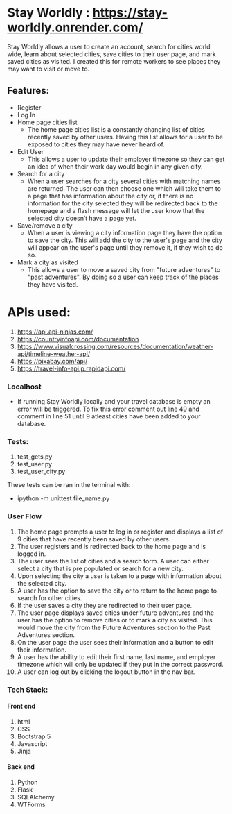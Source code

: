 
# Stay Worldly : https://stay-worldly.onrender.com/


Stay Worldly allows a user to create an account, search for cities world wide, learn about selected cities, save cities to their user page, and mark saved cities as visited. I created this for remote workers to see places they may want to visit or move to.


## Features:
- Register
- Log In
- Home page cities list
    - The home page cities list is a constantly changing list of cities recently saved by other users. Having this list allows for a user to be exposed to cities they may have never heard of.
- Edit User
    - This allows a user to update their employer timezone so they can get an idea of when their work day would begin in any given city.
- Search for a city
    - When a user searches for a city several cities with matching names are returned. The user can then choose one which will take them to a page that has information about the city or, if there is no information for the city selected they will be redirected back to the homepage and a flash message will let the user know that the selected city doesn’t have a page yet.
- Save/remove a city
    - When a user is viewing a city information page they have the option to save the city. This will add the city to the user's page and the city will appear on the user's page until they remove it, if they wish to do so.
- Mark a city as visited
    - This allows a user to move a saved city from "future adventures" to "past adventures". By doing so a user can keep track of the places they have visited.


# APIs used:


1. https://api.api-ninjas.com/
2. https://countryinfoapi.com/documentation
3. https://www.visualcrossing.com/resources/documentation/weather-api/timeline-weather-api/
4. https://pixabay.com/api/
5. https://travel-info-api.p.rapidapi.com/


### Localhost 
- If running Stay Worldly locally and your travel database is empty an error will be triggered. To fix this error comment out line 49 and comment in line 51 until 9 atleast cities have been added to your database. 


### Tests:
1. test_gets.py
2. test_user.py
3. test_user_city.py


These tests can be ran in the terminal with:
- ipython -m unittest file_name.py


### User Flow
1. The home page prompts a user to log in or register and displays a list of 9 cities that have recently been saved by other users.
2. The user registers and is redirected back to the home page and is logged in.
3. The user sees the list of cities and a search form. A user can either select a city that is pre populated or search for a new city.
4. Upon selecting the city a user is taken to a page with information about the selected city.
5. A user has the option to save the city or to return to the home page to search for other cities.
6. If the user saves a city they are redirected to their user page.
7. The user page displays saved cities under future adventures and the user has the option to remove cities or to mark a city as visited. This would move the city from the Future Adventures section to the Past Adventures section.
8. On the user page the user sees their information and a button to edit their information.
9. A user has the ability to edit their first name, last name, and employer timezone which will only be updated if they put in the correct password.
10. A user can log out by clicking the logout button in the nav bar.


### Tech Stack:

#### Front end
1. html
2. CSS
3. Bootstrap 5
4. Javascript
5. Jinja


#### Back end
1. Python
2. Flask
3. SQLAlchemy
4. WTForms